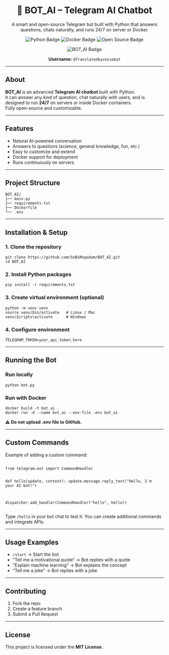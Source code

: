 <h1 align="center">🤖 BOT_AI – Telegram AI Chatbot</h1>
<p align="center">
A smart and open-source Telegram bot built with Python that answers questions, chats naturally, and runs 24/7 on server or Docker.
</p>

<p align="center">
  <img src="https://img.shields.io/badge/Made%20with-Python-9b30ff?style=flat-square&logo=python&logoColor=white" alt="Python Badge" />
  <img src="https://img.shields.io/badge/Docker-Supported-9b30ff?style=flat-square&logo=docker&logoColor=white" alt="Docker Badge" />
  <img src="https://img.shields.io/badge/Open%20Source-Yes-9b30ff?style=flat-square&logo=github&logoColor=white" alt="Open Source Badge" />
</p>

<p align="center">
  <a href="https://t.me/Translatedbyvoisebot" target="_blank" style="text-decoration:none; border:none; outline:none;">
    <img src="https://img.shields.io/badge/@Translatedbyvoisebot-Chat_now-9b30ff?style=flat-square&logo=telegram&logoColor=white" alt="BOT_AI Badge" />
  </a>
</p>
<p align="center"><strong>Username:</strong> <code>@Translatedbyvoisebot</code></p>

<hr/>

<h2> About </h2>
<p>
<strong>BOT_AI</strong> is an advanced <strong>Telegram AI chatbot</strong> built with Python.<br/>
It can answer any kind of question, chat naturally with users, and is designed to run <strong>24/7</strong> on servers or inside Docker containers.<br/>
Fully open-source and customizable.
</p>

<hr/>

<h2> Features </h2>
<ul>
  <li>Natural AI-powered conversation</li>
  <li>Answers to questions (science, general knowledge, fun, etc.)</li>
  <li>Easy to customize and extend</li>
  <li>Docker support for deployment</li>
  <li>Runs continuously on servers</li>
</ul>

<hr/>

<h2> Project Structure </h2>
<pre><code>BOT_AI/
├── main.py
├── requirements.txt
├── Dockerfile
└── .env
</code></pre>

<hr/>

<h2> Installation & Setup </h2>

<h3>1. Clone the repository</h3>
<pre><code>git clone https://github.com/SoBiMoqadam/BOT_AI.git
cd BOT_AI
</code></pre>

<h3>2. Install Python packages</h3>
<pre><code>pip install -r requirements.txt
</code></pre>

<h3>3. Create virtual environment (optional)</h3>
<pre><code>python -m venv venv
source venv/bin/activate   # Linux / Mac
venv\Scripts\activate      # Windows
</code></pre>

<h3>4. Configure environment</h3>
<pre><code>TELEGRAM_TOKEN=your_api_token_here
</code></pre>

<hr/>

<h2> Running the Bot </h2>

<h3>Run locally</h3>
<pre><code>python bot.py
</code></pre>

<h3>Run with Docker</h3>
<pre><code>docker build -t bot_ai .
docker run -d --name bot_ai --env-file .env bot_ai
</code></pre>

<p><strong>⚠️ Do not upload .env file to GitHub.</strong></p>

<hr/>

<h2> Custom Commands </h2>
<p>Example of adding a custom command:</p>
<pre><code class="language-python">
from telegram.ext import CommandHandler

def hello(update, context):
    update.message.reply_text("Hello, I'm your AI bot!")

dispatcher.add_handler(CommandHandler("hello", hello))
</code></pre>

<p>Type <code>/hello</code> in your bot chat to test it. You can create additional commands and integrate APIs.</p>

<hr/>

<h2> Usage Examples </h2>
<ul>
  <li><code>/start</code> → Start the bot</li>
  <li>“Tell me a motivational quote” → Bot replies with a quote</li>
  <li>“Explain machine learning” → Bot explains the concept</li>
  <li>“Tell me a joke” → Bot replies with a joke</li>
</ul>

<hr/>

<h2> Contributing </h2>
<ol>
  <li>Fork the repo</li>
  <li>Create a feature branch</li>
  <li>Submit a Pull Request</li>
</ol>

<hr/>

<h2> License </h2>
<p>This project is licensed under the <strong>MIT License</strong>.</p>
